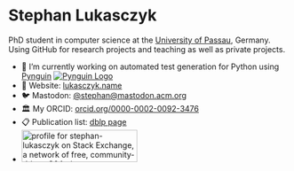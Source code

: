 # Stephan Lukasczyk

PhD student in computer science at the [University of Passau](https://www.uni-passau.de), Germany.
Using GitHub for research projects and teaching as well as private projects.

- 🔭 I’m currently working on automated test generation for Python using [Pynguin](https://github.com/se2p/pynguin)
  [![Pynguin Logo](https://raw.githubusercontent.com/se2p/pynguin/master/docs/source/_static/pynguin-logo.png)](https://github.com/se2p/pynguin)
- 💬 Website: [lukasczyk.name](https://www.lukasczyk.name)
- 🐦 Mastodon: [@stephan@mastodon.acm.org](https://mastodon.acm.org/@stephan)
- 🏛 My ORCID: [orcid.org/0000-0002-0092-3476](https://orcid.org/0000-0002-0092-3476)
- 📋 Publication list: [dblp page](https://dblp.uni-trier.de/pid/256/6133.html)
- <a href="https://stackexchange.com/users/1489512"><img src="https://stackexchange.com/users/flair/1489512.png" width="208" height="58" alt="profile for stephan-lukasczyk on Stack Exchange, a network of free, community-driven Q&amp;A sites" title="profile for stephan-lukasczyk on Stack Exchange, a network of free, community-driven Q&amp;A sites"></a>

